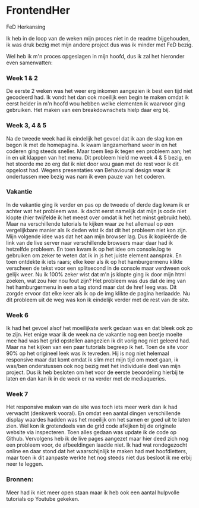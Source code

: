 # FrontendHer
FeD Herkansing

Ik heb in de loop van de weken mijn proces niet in de readme bijgehouden, ik was druk bezig met mijn andere project dus was ik minder met FeD bezig.

Wel heb ik m'n proces opgeslagen in mijn hoofd, dus ik zal het hieronder even samenvatten:

<h3>Week 1 & 2</h3>
De eerste 2 weken was het weer erg inkomen aangezien ik best een tijd niet gecodeerd had. Ik vondt het dan ook moeilijk een begin te maken omdat ik eerst helder in m'n hoofd wou hebben welke elementen ik waarvoor ging gebruiken. Het maken van een breakdownschets hielp daar erg bij.


<h3>Week 3, 4 & 5</h3>
Na de tweede week had ik eindelijk het gevoel dat ik aan de slag kon en begon ik met de homepagina. Ik kwam langzamerhand weer in en het coderen ging steeds sneller. Maar toem liep ik tegen een probleem aan; het in en uit klappen van het menu. Dit probleem hield me week 4 & 5 bezig, en het stoorde me zo erg dat ik niet door wou gaan met de rest voor ik dit opgelost had. Wegens presentaties van Behavioural design waar ik ondertussen mee bezig was nam ik even pauze van het coderen.


<h3>Vakantie</h3>
In de vakantie ging ik verder en pas op de tweede of derde dag kwam ik er achter wat het probleem was. Ik dacht eerst namelijk dat mijn js code niet klopte (hier twijfelde ik het meest over omdat ik het het minst gebruikt heb). Maar na verschillende tutorials te kijken waar ze het allemaal op een vergelijkbare manier als ik deden wist ik dat dit het probleem niet kon zijn. Mijn volgende idee was dat het aan mijn browser lag. Dus ik kopieërde de link van de live server naar verschillende browsers maar daar had ik hetzelfde probleem. En toen kwam ik op het idee om console.log te gebruiken om zeker te weten dat ik in js het juiste element aansprak. En toen ontdekte ik iets raars; elke keer als ik op het hamburgermenu klikte verscheen de tekst voor een splitsecond in de console maar verdween ook gelijk weer. Nu ik 100% zeker wist dat m'n js klopte ging ik door mijn html zoeken, wat zou hier nou fout zijn? Het probleem was dus dat de img van het hamburgermenu in een a tag stond maar dat de href leeg was. Dit zorgde ervoor dat elke keer als ik op de img klikte de pagina herlaadde. Nu dit probleem uit de weg was kon ik eindelijk verder met de rest van de site. 


<h3>Week 6</h3>
Ik had het gevoel alsof het moeilijkste werk gedaan was en dat bleek ook zo te zijn. Het enige waar ik de week na de vakantie nog een beetje moeite mee had was het grid opstellen aangezien ik dit vorig nog niet geleerd had. Maar na het kijken van een paar tutorials begreep ik het. Toen de site voor 90% op het origineel leek was ik tevreden. Hij is nog niet helemaal responsive maar dat komt omdat ik slim met mijn tijd om moet gaan, ik was/ben onderstussen ook nog bezig met het individuele deel van mijn project. Dus ik heb besloten om het voor de eerste beoordeling hierbij te laten en dan kan ik in de week er na verder met de mediaqueries.


<h3>Week 7</h3>
Het responsive maken van de site was toch iets meer werk dan ik had verwacht (denkwerk vooral). En omdat een aantal dingen verschillende display waardes hadden was het moeilijk om het samen er goed uit te laten zien. Wel kon ik grotendeels van de grid code afkijken bij de originele website via inspecteren. Toen alles gedaan was update ik de code op Github. Vervolgens heb ik de live pages aangezet maar hier deed zich nog een probleem voor, de afbeeldingen laadde niet. Ik had wat rondegezocht online en daar stond dat het waarschijnlijk te maken had met hoofdletters, maar toen ik dit aanpaste werkte het nog steeds niet dus besloot ik me erbij neer te leggen.

<h3>Bronnen:</h3
https://morioh.com/p/96ae54d49d81
https://css-tricks.com/snippets/css/complete-guide-grid/
https://www.w3schools.com/cssref/css_selectors.asp
https://developer.mozilla.org/en-US/docs/Web/API/Document/querySelector?retiredLocale=nl
https://developer.mozilla.org/en-US/docs/Web/API/EventTarget/addEventListener
  
Meer had ik niet meer open staan maar ik heb ook een aantal hulpvolle tutorials op Youtube gekeken.

